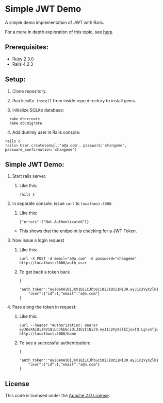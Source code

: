 Simple JWT Demo
=============

A simple demo implementation of JWT with Rails. 

For a more in depth exploration of this topic, see [here](https://www.sitepoint.com/introduction-to-using-jwt-in-rails/).

## Prerequisites: ##
- Ruby 2.3.0
- Rails 4.2.3

## Setup: ##

1. Clone repository.

2. Run `bundle install` from inside repo directory to install gems.

3. Initialize SQLite database:
```console
  rake db:create
  rake db:migrate
```

4. Add dummy user in Rails console:
```console
rails c
rails> User.create(email:'a@a.com', password:'changeme', password_confirmation:'changeme')
```

## Simple JWT Demo: ##
1. Start rails server.
   1. Like this:

        ```console
        rails s
        ```

2. In separate console, issue `curl` to `localhost:3000`:
   1. Like this:

        ```console
        {"errors":["Not Authenticated"]}
        ```

   - This shows that the endpoint is checking for a JWT Token.

3. Now issue a login request
   1. Like this:

        ```console
        curl -X POST -d email="a@a.com" -d password="changeme" http://localhost:3000/auth_user 
        ```
   2. To get back a token back

        ```console
        {
        	"auth_token":"eyJ0eXAiOiJKV1QiLCJhbGciOiJIUzI1NiJ9.eyJ1c2VyX2lkIjoxfQ.LgnvSfjuwtADkAsO6OL7jvjyivYvlC3ZwXgMjuhMcYg",
        	"user":{"id":1,"email":"a@a.com"}
        }
        ```

4. Pass along the token in request:
   1. Like this:

        ```console
        curl --header "Authorization: Bearer eyJ0eXAiOiJKV1QiLCJhbGciOiJIUzI1NiJ9.eyJ1c2VyX2lkIjoxfQ.LgnvSfjuwtADkAsO6OL7jvjyivYvlC3ZwXgMjuhMcYg" http://localhost:3000/home
        ```
   2. To see a successful authentication:

        ```console
        {
        	"auth_token":"eyJ0eXAiOiJKV1QiLCJhbGciOiJIUzI1NiJ9.eyJ1c2VyX2lkIjoxfQ.LgnvSfjuwtADkAsO6OL7jvjyivYvlC3ZwXgMjuhMcYg",
        	"user":{"id":1,"email":"a@a.com"}
        }
        ```

## License ##

This code is licensed under the [Apache 2.0 License](https://github.com/mafernando/simple_jwt_demo/blob/master/LICENSE.txt).
